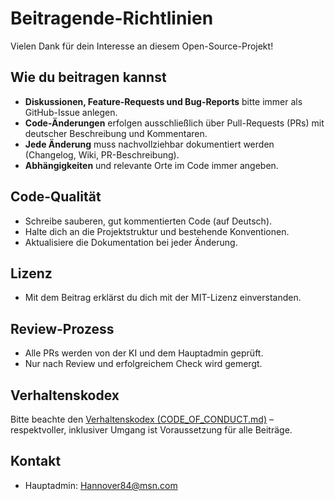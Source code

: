 # Beitragende-Richtlinien

Vielen Dank für dein Interesse an diesem Open-Source-Projekt!

## Wie du beitragen kannst
- **Diskussionen, Feature-Requests und Bug-Reports** bitte immer als GitHub-Issue anlegen.
- **Code-Änderungen** erfolgen ausschließlich über Pull-Requests (PRs) mit deutscher Beschreibung und Kommentaren.
- **Jede Änderung** muss nachvollziehbar dokumentiert werden (Changelog, Wiki, PR-Beschreibung).
- **Abhängigkeiten** und relevante Orte im Code immer angeben.

## Code-Qualität
- Schreibe sauberen, gut kommentierten Code (auf Deutsch).
- Halte dich an die Projektstruktur und bestehende Konventionen.
- Aktualisiere die Dokumentation bei jeder Änderung.

## Lizenz
- Mit dem Beitrag erklärst du dich mit der MIT-Lizenz einverstanden.

## Review-Prozess
- Alle PRs werden von der KI und dem Hauptadmin geprüft.
- Nur nach Review und erfolgreichem Check wird gemergt.

## Verhaltenskodex

Bitte beachte den [Verhaltenskodex (CODE_OF_CONDUCT.md)](../CODE_OF_CONDUCT.md) – respektvoller, inklusiver Umgang ist Voraussetzung für alle Beiträge.

## Kontakt
- Hauptadmin: Hannover84@msn.com
